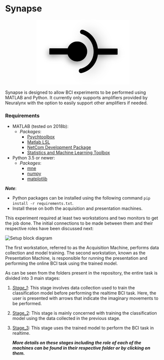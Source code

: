 # Synapse

<p align=center>
<img src="https://raw.githubusercontent.com/Naresh1318/Synapse/master/README/icon.png?token=ADHNPQPUPK64BFXFRSBOF5242WNMC" width=300 />
</p>

Synapse is designed to allow BCI experiments to be performed using MATLAB and Python. It currently only supports amplifiers provided by Neuralynx with the option to easily support other amplifiers if needed.


### Requirements

* MATLAB (tested on 2018b):
  * *Packages*:
    * [Psychtoolbox](http://psychtoolbox.org/)
    * [Matlab LSL](https://github.com/sccn/labstreaminglayer)
    * [NetCom Development Package](https://neuralynx.com/software/netcom-development-package)
    * [Statistics and Machine Learning Toolbox](https://www.mathworks.com/products/statistics.html)
* Python 3.5 or newer:
  * *Packages*:
    * [mne](https://www.martinos.org/mne/stable/index.html)
    * [numpy](http://www.numpy.org/)
    * [matplotlib](https://matplotlib.org/)

***Note***: 

* Python packages can be installed using the following command `pip install -r requirements.txt`.
* Install these on both the acquisition and presentation machines.



This experiment required at least two workstations and two monitors to get the job done. The initial connections to be made between them and their respective roles have been discussed next:

![Setup block diagram](https://i.ibb.co/YTtnzmf/ECo-G-BCI-connection-block-diagram.png)



The first workstation, referred to as the Acquisition Machine, performs data collection and model training. The second workstation, known as the Presentation Machine, is responsible for running the presentation and performing the online BCI task using the trained model.

As can be seen from the folders present in the repository, the entire task is divided into 3 main stages:

1. *[Stage\_1](https://github.com/Naresh1318/ECoG_BCI/tree/master/Stage_1_signal_acquisition)*: This stage involves data collection used to train the classification model before performing the realtime BCI task. Here, the user is presented with arrows that indicate the imaginary movements to be performed. 

2. [Stage\_2](https://github.com/Naresh1318/ECoG_BCI/tree/master/Stage_2_training): This stage is mainly concerned with training the classification model using the data collected in the previous stage.

3. [Stage\_3](https://github.com/Naresh1318/ECoG_BCI/tree/master/Stage_3_online): This stage uses the trained model to perform the BCI task in realtime. 

   ***More details on these stages including the role of each of the machines can be found in their respective folder or by clicking on them.***​


